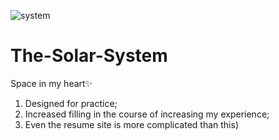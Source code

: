 ![system](https://user-images.githubusercontent.com/84640948/148066959-ad6fd507-89b2-4771-8231-51e8d2c1fe68.gif)
# The-Solar-System
Space in my heart✨

1. Designed for practice; 
2. Increased filling in the course of increasing my experience;
3. Even the resume site is more complicated than this) 
